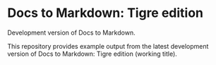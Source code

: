 # Docs to Markdown: Tigre edition
Development version of Docs to Markdown.

This repository provides example output from the latest development version of Docs to Markdown: Tigre edition (working title).
